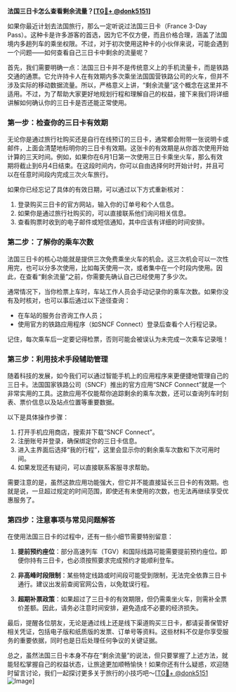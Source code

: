 **法国三日卡怎么查看剩余流量？[[TG💪+ @donk5151](https://t.me/s/donk5151)]**

如果你最近计划去法国旅行，那么一定听说过法国三日卡（France 3-Day Pass）。这种卡是许多游客的首选，因为它不仅方便，而且价格合理，涵盖了法国境内多趟列车的乘坐权限。不过，对于初次使用这种卡的小伙伴来说，可能会遇到一个问题——如何查看自己三日卡中剩余的流量呢？

首先，我们需要明确一点：法国三日卡并不是传统意义上的手机流量卡，而是铁路交通的通票。它允许持卡人在有效期内多次乘坐法国国营铁路公司的火车，但并不涉及实际的移动数据流量。所以，严格意义上讲，“剩余流量”这个概念在这里并不适用。不过，为了帮助大家更好地规划行程和理解自己的权益，接下来我们将详细讲解如何确认你的三日卡是否还能正常使用。

### **第一步：检查你的三日卡有效期**

无论你是通过旅行社购买还是自行在线预订的三日卡，通常都会附带一张说明卡或邮件，上面会清楚地标明你的三日卡有效期。这张卡的有效期是从你首次使用开始计算的三天时间。例如，如果你在6月1日第一次使用三日卡乘坐火车，那么有效期将截止到6月4日结束。在这段时间内，你可以自由选择何时开始计时，并且可以在任意时间段内完成三次火车旅行。

如果你已经忘记了具体的有效日期，可以通过以下方式重新核对：
1. 登录购买三日卡的官方网站，输入你的订单号和个人信息。
2. 如果你是通过旅行社购买的，可以直接联系他们询问相关信息。
3. 查看购票时收到的电子邮件或短信通知，其中应该有详细的时间安排。

### **第二步：了解你的乘车次数**

法国三日卡的核心功能就是提供三次免费乘坐火车的机会。这三次机会可以一次性用完，也可以分多次使用，比如每天使用一次，或者集中在一个时段内使用。因此，在查看“剩余流量”之前，你需要先确认自己已经使用了多少次。

通常情况下，当你检票上车时，车站工作人员会手动记录你的乘车次数。如果你没有及时核对，也可以事后通过以下途径查询：
- 在车站的服务台咨询工作人员；
- 使用官方的铁路应用程序（如SNCF Connect）登录后查看个人行程记录。

记住，每次乘车后一定要记得检票，否则可能会被误认为未完成一次乘车记录哦！

### **第三步：利用技术手段辅助管理**

随着科技的发展，如今我们可以通过智能手机上的应用程序来更便捷地管理自己的三日卡。法国国家铁路公司（SNCF）推出的官方应用“SNCF Connect”就是一个非常实用的工具。这款应用不仅能帮你追踪剩余的乘车次数，还可以查询列车时刻表、票价信息以及站点位置等重要数据。

以下是具体操作步骤：
1. 打开手机应用商店，搜索并下载“SNCF Connect”。
2. 注册账号并登录，确保绑定你的三日卡信息。
3. 进入主界面后选择“我的行程”，这里会显示你的剩余乘车次数和下次可用时间。
4. 如果发现还有疑问，可以直接联系客服寻求帮助。

需要注意的是，虽然这款应用功能强大，但它并不能直接延长三日卡的有效期。也就是说，一旦超过规定的时间范围，即使还有未使用的次数，也无法再继续享受优惠服务了。

### **第四步：注意事项与常见问题解答**

在使用法国三日卡的过程中，还有一些小细节需要特别留意：

1. **提前预约座位**：部分高速列车（TGV）和国际线路可能需要提前预约座位。即便你持有三日卡，也必须按照要求完成预约才能顺利登车。
   
2. **非高峰时段限制**：某些特定线路或时间段可能受到限制，无法完全依靠三日卡通行。建议出发前查阅官网公告，以免耽误行程。

3. **超期补票政策**：如果超过了三日卡的有效期限，但仍需乘坐火车，则需补全票价差额。因此，请务必注意时间安排，避免造成不必要的经济损失。

最后，提醒各位朋友，无论是通过线上还是线下渠道购买三日卡，都请妥善保管好相关凭证，包括电子版和纸质版的发票、订单号等资料。这些材料不仅是你享受服务的重要依据，同时也是日后处理任何争议的关键证据。

总之，虽然法国三日卡本身不存在“剩余流量”的说法，但只要掌握了上述方法，就能轻松掌握自己的权益状态，让旅途更加顺畅愉快！如果你还有什么疑惑，欢迎随时留言讨论，我们一起探讨更多关于旅行的小技巧吧～[[TG💪+ @donk5151](https://t.me/s/donk5151) ![Image](https://i.postimg.cc/rwNCRYN7/Snipaste-2025-04-30-17-27-05.png)]